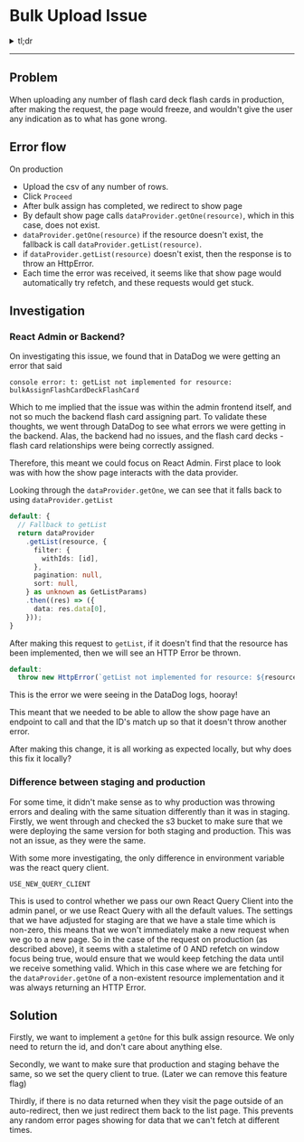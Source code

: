 # Bulk Upload Issue

<details>
<summary>tl;dr</summary>

### Problem

Uploading flash card decks in production caused page freezing due to missing `getOne` and `getList` implementations, leading to repeated, failed data fetches.

### Investigation

Logs pointed to an issue in the React Admin front end, where `getList` wasn’t implemented for the resource, causing HTTP errors. A difference in query settings between staging and production exacerbated the issue by continuously fetching unavailable data in production.

### Solution

1. Implement `getOne` for the resource.
2. Align query client settings in production and staging.
3. Redirect users to the list page if data is missing to prevent error pages.

This resolves the freezing and data-fetching errors.

</details>

---

## Problem

When uploading any number of flash card deck flash cards in production, after making the request, the page would freeze, and wouldn't give the user any indication as to what has gone wrong.

## Error flow

On production

- Upload the csv of any number of rows.
- Click `Proceed`
- After bulk assign has completed, we redirect to show page
- By default show page calls `dataProvider.getOne(resource)`, which in this case, does not exist.
- `dataProvider.getOne(resource)` if the resource doesn't exist, the fallback is call `dataProvider.getList(resource)`.
- if `dataProvider.getList(resource)` doesn't exist, then the response is to throw an HttpError.
- Each time the error was received, it seems like that show page would automatically try refetch, and these requests would get stuck.

## Investigation

### React Admin or Backend?

On investigating this issue, we found that in DataDog we were getting an error that said

`console error: t: getList not implemented for resource: bulkAssignFlashCardDeckFlashCard`

Which to me implied that the issue was within the admin frontend itself, and not so much the backend flash card assigning part. To validate these thoughts, we went through DataDog to see what errors we were getting in the backend. Alas, the backend had no issues, and the flash card decks - flash card relationships were being correctly assigned.

Therefore, this meant we could focus on React Admin. First place to look was with how the show page interacts with the data provider.

Looking through the `dataProvider.getOne`, we can see that it falls back to using `dataProvider.getList`

```ts
default: {
  // Fallback to getList
  return dataProvider
	.getList(resource, {
	  filter: {
		withIds: [id],
	  },
	  pagination: null,
	  sort: null,
	} as unknown as GetListParams)
	.then((res) => ({
	  data: res.data[0],
	}));
}
```

After making this request to `getList`, if it doesn't find that the resource has been implemented, then we will see an HTTP Error be thrown.

```ts
default:
  throw new HttpError(`getList not implemented for resource: ${resource}`, 404);
```

This is the error we were seeing in the DataDog logs, hooray!

This meant that we needed to be able to allow the show page have an endpoint to call and that the ID's match up so that it doesn't throw another error.

After making this change, it is all working as expected locally, but why does this fix it locally?

### Difference between staging and production

For some time, it didn't make sense as to why production was throwing errors and dealing with the same situation differently than it was in staging. Firstly, we went through and checked the s3 bucket to make sure that we were deploying the same version for both staging and production. This was not an issue, as they were the same.

With some more investigating, the only difference in environment variable was the react query client.

`USE_NEW_QUERY_CLIENT`

This is used to control whether we pass our own React Query Client into the admin panel, or we use React Query with all the default values. The settings that we have adjusted for staging are that we have a stale time which is non-zero, this means that we won't immediately make a new request when we go to a new page. So in the case of the request on production (as described above), it seems with a staletime of 0 AND refetch on window focus being true, would ensure that we would keep fetching the data until we receive something valid. Which in this case where we are fetching for the `dataProvider.getOne` of a non-existent resource implementation and it was always returning an HTTP Error.

## Solution

Firstly, we want to implement a `getOne` for this bulk assign resource. We only need to return the id, and don't care about anything else.

Secondly, we want to make sure that production and staging behave the same, so we set the query client to true. (Later we can remove this feature flag)

Thirdly, if there is no data returned when they visit the page outside of an auto-redirect, then we just redirect them back to the list page. This prevents any random error pages showing for data that we can't fetch at different times.
